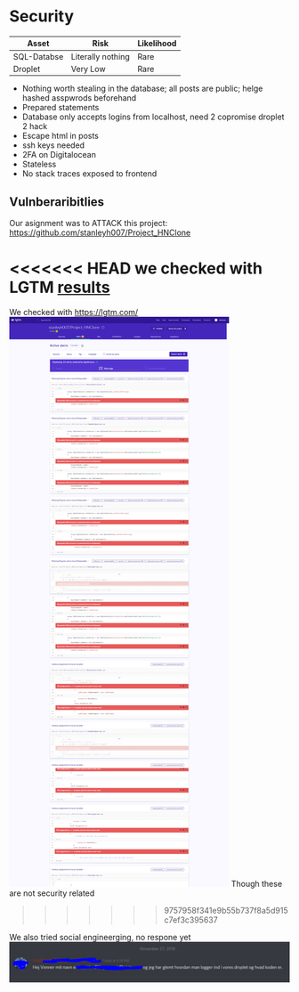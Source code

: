 # Security

| Asset | Risk | Likelihood |
| --- | --- | --- |
| SQL-Databse | Literally nothing | Rare |
| Droplet | Very Low | Rare |

- Nothing worth stealing in the database; all posts are public; helge hashed asspwrods beforehand
- Prepared statements
- Database only accepts logins from localhost, need 2 copromise droplet 2 hack
- Escape html in posts
- ssh keys needed
- 2FA on Digitalocean
- Stateless
- No stack traces exposed to frontend

## Vulnberaribitlies

Our asignment was to ATTACK this project: https://github.com/stanleyh007/Project_HNClone

<<<<<<< HEAD
we checked with LGTM [results](scan.PNG)
=======
We checked with https://lgtm.com/
![](scan.PNG)
Though these are not security related
>>>>>>> 9757958f341e9b55b737f8a5d915c7ef3c395637

We also tried social engineerging, no respone yet
![](soceng.PNG)
